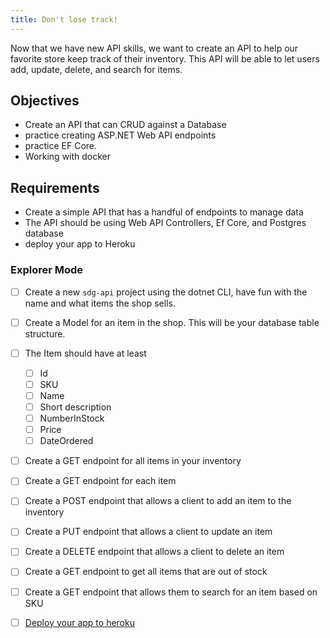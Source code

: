 ```yaml
---
title: Don't lose track!
---
```


Now that we have new API skills, we want to create an API to help our favorite store keep track of their inventory. This API will be able to let users add, update, delete, and search for items.

## Objectives

- Create an API that can CRUD against a Database
- practice creating ASP.NET Web API endpoints
- practice EF Core.
- Working with docker

## Requirements

- Create a simple API that has a handful of endpoints to manage data
- The API should be using Web API Controllers, Ef Core, and Postgres database
- deploy your app to Heroku

### Explorer Mode

- [ ] Create a new `sdg-api` project using the dotnet CLI, have fun with the name and what items the shop sells.
- [ ] Create a Model for an item in the shop. This will be your database table structure.
- [ ] The Item should have at least

  - [ ] Id
  - [ ] SKU
  - [ ] Name
  - [ ] Short description
  - [ ] NumberInStock
  - [ ] Price
  - [ ] DateOrdered

- [ ] Create a GET endpoint for all items in your inventory
- [ ] Create a GET endpoint for each item
- [ ] Create a POST endpoint that allows a client to add an item to the inventory
- [ ] Create a PUT endpoint that allows a client to update an item
- [ ] Create a DELETE endpoint that allows a client to delete an item
- [ ] Create a GET endpoint to get all items that are out of stock
- [ ] Create a GET endpoint that allows them to search for an item based on SKU

- [ ] [Deploy your app to heroku](https://suncoast.io/handbook/curriculum/back-end/full-stack-i/lecture/dotnet/08-deployment/)
